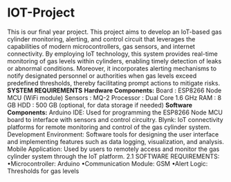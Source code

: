 # IOT-Project
This is our final year project. 
This project aims to develop an IoT-based gas cylinder monitoring, alerting, and control circuit that leverages the capabilities of modern microcontrollers, gas sensors, and internet connectivity. By employing IoT technology, this system provides real-time monitoring of gas levels within cylinders, enabling timely detection of leaks or abnormal conditions. Moreover, it incorporates alerting mechanisms to notify designated personnel or authorities when gas levels exceed predefined thresholds, thereby facilitating prompt actions to mitigate risks.
**SYSTEM REQUIREMENTS**
**Hardware Components:**
		Board		: ESP8266 Node MCU (WiFi module)
		Sensors	: MQ-2
		Processor	: Dual Core 1.6 GHz
		RAM		: 8 GB
		HDD		: 500 GB (optional, for data storage if needed)
**Software Components:**
Arduino IDE:	Used for programming the ESP8266 Node MCU board to interface with sensors and control circuitry.
Blynk:	IoT connectivity platforms for remote monitoring and control of the gas cylinder system.
Development Environment: Software tools for designing the user interface and implementing features such as data logging, visualization, and analysis.
Mobile Application: Used by users to remotely access and monitor the gas cylinder system through the IoT platform.
2.1 SOFTWARE REQUIREMENTS:
•Microcontroller: Arduino
•Communication Module: GSM 
•Alert Logic: Thresholds for gas levels

